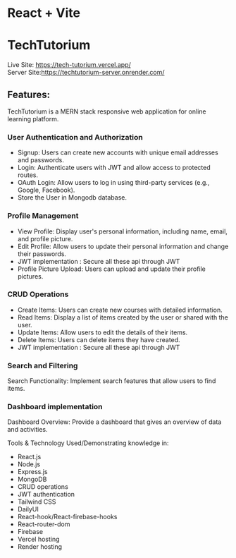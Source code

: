 # React + Vite

# TechTutorium

Live Site: https://tech-tutorium.vercel.app/ <br>
Server Site:https://techtutorium-server.onrender.com/

## Features:
TechTutorium is a MERN stack responsive web application for online learning platform.

### User Authentication and Authorization
* Signup: Users can create new accounts with unique email addresses and passwords.
* Login: Authenticate users with JWT and allow access to protected routes.
* OAuth Login: Allow users to log in using third-party services (e.g., Google, Facebook).
* Store the User in Mongodb database. 

### Profile Management 
* View Profile: Display user's personal information, including name, email, and profile picture.
* Edit Profile: Allow users to update their personal information and change their passwords.
* JWT implementation : Secure all these api through JWT
* Profile Picture Upload: Users can upload and update their profile pictures.

### CRUD Operations
* Create Items: Users can create new courses with detailed information.
* Read Items: Display a list of items created by the user or shared with the user.
* Update Items: Allow users to edit the details of their items.
* Delete Items: Users can delete items they have created.
* JWT implementation : Secure all these api through JWT

### Search and Filtering
Search Functionality: Implement search features that allow users to find items. 

### Dashboard implementation
Dashboard Overview: Provide a dashboard that gives an overview of data and activities.

Tools & Technology Used/Demonstrating knowledge in:
* React.js 
* Node.js 
* Express.js 
* MongoDB
* CRUD operations
* JWT authentication
* Tailwind CSS
* DailyUI
* React-hook/React-firebase-hooks
* React-router-dom
* Firebase
* Vercel hosting
* Render hosting